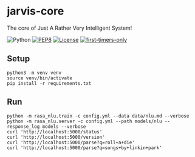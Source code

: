 # jarvis-core

The core of Just A Rather Very Intelligent System!

![Python](https://img.shields.io/badge/python-3.7-blue.svg)
[![PEP8](https://img.shields.io/badge/code%20style-pep8-orange.svg)](https://www.python.org/dev/peps/pep-0008/)
[![License](https://img.shields.io/badge/license-MIT-blue.svg)](https://raw.githubusercontent.com/the-vision/jarvis-core/master/LICENSE)
[![first-timers-only](https://img.shields.io/badge/first--timers--only-friendly-blue.svg?style=flat-square)](https://www.firsttimersonly.com/)

## Setup
```
python3 -m venv venv
source venv/bin/activate
pip install -r requirements.txt
```

## Run
```
python -m rasa_nlu.train -c config.yml --data data/nlu.md --verbose
python -m rasa_nlu.server -c config.yml --path models/nlu --response_log models --verbose
curl 'http://localhost:5000/status'
curl 'http://localhost:5000/version'
curl 'http://localhost:5000/parse?q=roll+a+die'
curl 'http://localhost:5000/parse?q=songs+by+linkin+park'
```
